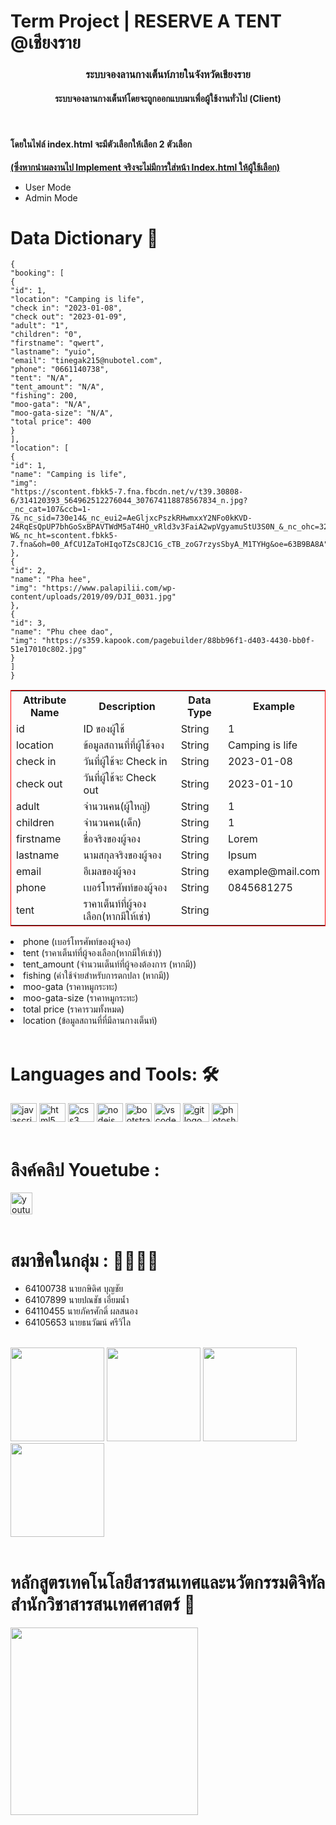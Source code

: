 # Term Project | RESERVE A TENT @เชียงราย
<h3 align="center">ระบบจองลานกางเต็นท์ภายในจังหวัดเชียงราย</h3>
<h4 align="center">ระบบจองลานกางเต็นท์โดยจะถูกออกแบบมาเพื่อผู้ใช้งานทั่วไป (Client) </h4> <br>
<h4> โดยในไฟล์ index.html จะมีตัวเลือกให้เลือก 2 ตัวเลือก</h4>
<b><u>(ซึ่งหากนำผลงานไป Implement จริงจะไม่มีการใส่หน้า Index.html ให้ผู้ใช้เลือก)</u></b>
<ul>
    <li>User Mode</li>
    <li>Admin Mode</li>
</ul>

# Data Dictionary 📖

```
{
"booking": [
{
"id": 1,
"location": "Camping is life",
"check in": "2023-01-08",
"check out": "2023-01-09",
"adult": "1",
"children": "0",
"firstname": "qwert",
"lastname": "yuio",
"email": "tinegak215@nubotel.com",
"phone": "0661140738",
"tent": "N/A",
"tent_amount": "N/A",
"fishing": 200,
"moo-gata": "N/A",
"moo-gata-size": "N/A",
"total price": 400
}
],
"location": [
{
"id": 1,
"name": "Camping is life",
"img":
"https://scontent.fbkk5-7.fna.fbcdn.net/v/t39.30808-6/314120393_564962512276044_307674118878567834_n.jpg?_nc_cat=107&ccb=1-7&_nc_sid=730e14&_nc_eui2=AeGljxcPszkRHwmxxY2NFo0kKVD-24RqEsQpUP7bhGoSxBPAVTWdM5aT4HO_vRld3v3FaiA2wpVgyamuStU3S0N_&_nc_ohc=32xjuF3AEaMAX_dwr-W&_nc_ht=scontent.fbkk5-7.fna&oh=00_AfCU1ZaToHIqoTZsC8JC1G_cTB_zoG7rzysSbyA_M1TYHg&oe=63B9BA8A"
},
{
"id": 2,
"name": "Pha hee",
"img": "https://www.palapilii.com/wp-content/uploads/2019/09/DJI_0031.jpg"
},
{
"id": 3,
"name": "Phu chee dao",
"img": "https://s359.kapook.com/pagebuilder/88bb96f1-d403-4430-bb0f-51e17010c802.jpg"
}
]
}
```
<table style="border: red solid 1px;">
    <tr>
        <th>Attribute Name</th>
        <th>Description</th>
        <th>Data Type</th>
        <th>Example</th>
    </tr>
    <tr>
        <td>id</td>
        <td>ID ของผู้ใช้</td>
        <td>String</td>
        <td>1</td>
    </tr>
    <tr>
        <td>location</td>
        <td>ข้อมูลสถานที่ที่ผู้ใช้จอง</td>
        <td>String</td>
        <td>Camping is life</td>
    </tr>
    <tr>
        <td>check in</td>
        <td>วันที่ผู้ใช้จะ Check in</td>
        <td>String</td>
        <td>2023-01-08</td>
    </tr>
    <tr>
        <td>check out</td>
        <td>วันที่ผู้ใช้จะ Check out</td>
        <td>String</td>
        <td>2023-01-10</td>
    </tr>
    <tr>
        <td>adult</td>
        <td>จำนวนคน(ผู้ใหญ่)</td>
        <td>String</td>
        <td>1</td>
    </tr>
    <tr>
        <td>children</td>
        <td>จำนวนคน(เด็ก)</td>
        <td>String</td>
        <td>1</td>
    </tr>
    <tr>
        <td>firstname</td>
        <td>ชื่อจริงของผู้จอง</td>
        <td>String</td>
        <td>Lorem</td>
    </tr>
    <tr>
        <td>lastname</td>
        <td>นามสกุลจริงของผู้จอง</td>
        <td>String</td>
        <td>Ipsum</td>
    </tr>
    <tr>
        <td>email</td>
        <td>อีเมลของผู้จอง</td>
        <td>String</td>
        <td>example@mail.com</td>
    </tr>
    <tr>
        <td>phone</td>
        <td>เบอร์โทรศัพท์ของผู้จอง</td>
        <td>String</td>
        <td>0845681275</td>
    </tr>
    <tr>
        <td>tent</td>
        <td>ราคาเต็นท์ที่ผู้จองเลือก(หากมีให้เช่า)</td>
        <td>String</td>
    </tr>
</table>

<li>phone (เบอร์โทรศัพท์ของผู้จอง)</li>
<li>tent (ราคาเต็นท์ที่ผู้จองเลือก(หากมีให้เช่า))</li>
<li>tent_amount (จำนวนเต็นท์ที่ผู้จองต้องการ (หากมี))</li>
<li>fishing (ค่าใช้จ่ายสำหรับการตกปลา (หากมี))</li>
<li>moo-gata (ราคาหมูกระทะ)</li>
<li>moo-gata-size (ราคาหมูกระทะ)</li>
<li>total price (ราคารวมทั้งหมด)</li>
</ul>
</li>
<li>location (ข้อมูลสถานที่ที่มีลานกางเต็นท์)</li>
</ul>
<br>



# Languages and Tools: 🛠
<img src="https://cdn.jsdelivr.net/gh/devicons/devicon/icons/javascript/javascript-original.svg" height="30" width="42"
    alt="javascript logo" />
<img src="https://cdn.jsdelivr.net/gh/devicons/devicon/icons/html5/html5-original.svg" height="30" width="42"
    alt="html5 logo" />
<img src="https://cdn.jsdelivr.net/gh/devicons/devicon/icons/css3/css3-original.svg" height="30" width="42"
    alt="css3 logo" />
<img src="https://cdn.jsdelivr.net/gh/devicons/devicon/icons/nodejs/nodejs-original.svg" height="30" width="42"
    alt="nodejs logo" />
<img src="https://cdn.jsdelivr.net/gh/devicons/devicon/icons/bootstrap/bootstrap-original.svg" height="30" width="42"
    alt="bootstrap logo" />
<img src="https://cdn.jsdelivr.net/gh/devicons/devicon/icons/vscode/vscode-original.svg" height="30" width="42"
    alt="vscode logo" />
<img src="https://cdn.jsdelivr.net/gh/devicons/devicon/icons/git/git-original.svg" height="30" width="42"
    alt="git logo" />
<img src="https://cdn.jsdelivr.net/gh/devicons/devicon/icons/photoshop/photoshop-plain.svg" height="30" width="42"
    alt="photoshop logo" />
<br><br>


# ลิงค์คลิป Youetube :
<img src="https://youtu.be/BZJGVPRGCu8"
    height="35" alt="youtube logo" />
<br><br>

# สมาชิคในกลุ่ม : 🤷‍♀️🤷‍♂️
- 64100738 นายกษิดิศ บุญชัย
- 64107899 นายปณชัช เอี่ยมน้ำ
- 64110455 นายภัครศักดิ์ ผลสนอง
- 64105653 นายธนวัฒน์ ศรีวิไล
<br><br>

<img height="150" width="150"
    src="https://scontent.fbkk5-5.fna.fbcdn.net/v/t1.6435-9/201405049_1847816755385571_2670212922367768769_n.jpg?_nc_cat=100&ccb=1-7&_nc_sid=09cbfe&_nc_eui2=AeFAFKYz2ArYiUbeeIGRUaJs4xgaf3KlH0PjGBp_cqUfQ_twLZ5XiNJzyFJKLfTZwgityaQCNiLTciDVMGveIblS&_nc_ohc=GA8y5qsG7q0AX9-4LbX&_nc_ht=scontent.fbkk5-5.fna&oh=00_AfCBWK_tYkDCAvh3U9EbWDpOuXLOttmVRNFpqq-a4npsVw&oe=63E1222F" />
<img height="150" width="150"
    src="https://scontent.fbkk5-1.fna.fbcdn.net/v/t39.30808-6/305394568_3276453505919533_6814107495766527086_n.jpg?_nc_cat=109&ccb=1-7&_nc_sid=174925&_nc_eui2=AeFtfLmnJIbEEMUuJPekWh1Haut3pq7ujSJq63emru6NIh3eKMHNmzOvwj0Y9v3SOEeMqA_H1VN85iWzgyaVL23I&_nc_ohc=_axZ95bpn3AAX_mbTFI&_nc_ht=scontent.fbkk5-1.fna&oh=00_AfC8sCwscAIqVUMNALUfRUcr0fRV-Pv-rYAk7RnH_lftng&oe=63BF2B20" />
<img height="150" width="150"
    src="https://scontent.fbkk5-7.fna.fbcdn.net/v/t1.6435-9/117971784_816525632424689_2384813281654072884_n.jpg?_nc_cat=107&ccb=1-7&_nc_sid=8bfeb9&_nc_eui2=AeEN7MGgIAbeyDL_pgrw8-AitI5aAtXyEyy0jloC1fITLHIGaBbDb7lerMxthBWYDh9ID9CWIKW8nkKLveICm0EC&_nc_ohc=2K0YxgLCZ0gAX-UA_2s&tn=1pOkLK-yWkOb_Jrk&_nc_ht=scontent.fbkk5-7.fna&oh=00_AfD2LRMsL6JhYHV9YMsmnay8-4X17Bv-S2x1rpoBhGv4Cg&oe=63E106B7" />
<img height="150" width="150" src="https://www.dip.go.th/uploadcontent/MSA/Contact/executive_SQUARE_unoccupy.png" />
<br><br>


# หลักสูตรเทคโนโลยีสารสนเทศและนวัตกรรมดิจิทัล สำนักวิชาสารสนเทศศาสตร์ 🏫
<div>
<img height="300" width="300" src="https://scontent.fbkk5-5.fna.fbcdn.net/v/t39.30808-6/279560270_5821053641244444_1641496247686643675_n.jpg?_nc_cat=104&ccb=1-7&_nc_sid=09cbfe&_nc_eui2=AeF0EY1X0Qdhl07UJiFQsaVZWylXctbtv-pbKVdy1u2_6tf9k1Ytpc8jIphmM3ZHSVw5BcDktrmF-SyZmjBluAYm&_nc_ohc=cuLkhutHAIsAX-6WoFW&_nc_ht=scontent.fbkk5-5.fna&oh=00_AfChkK43-YQ1dkymkyoYMlRPgTSO4xj8-EzDtsU5lP-ipw&oe=63BDC9E6" /> 

